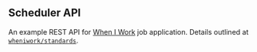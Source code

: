 Scheduler API
-

An example REST API for [When I Work](http://wheniwork.com/) job application.
Details outlined at [`wheniwork/standards`](https://github.com/wheniwork/standards/blob/master/project.md).
